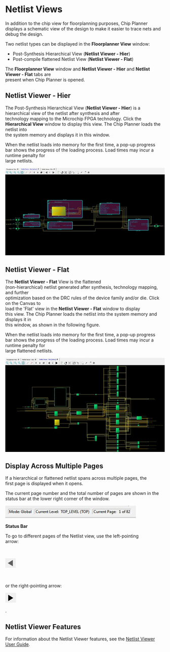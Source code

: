 # Netlist Views

In addition to the chip view for floorplanning purposes, Chip Planner displays a schematic view of the design to make it easier to trace nets and debug the design.

Two netlist types can be displayed in the **Floorplanner View** window:

-   Post-Synthesis Hierarchical View \(**Netlist Viewer - Hier**\)
-   Post-compile flattened Netlist View \(**Netlist Viewer - Flat**\)

The **Floorplanner View** window and **Netlist Viewer - Hier** and **Netlist Viewer - Flat** tabs are<br /> present when Chip Planner is opened.

## Netlist Viewer - Hier

The Post-Synthesis Hierarchical View \(**Netlist Viewer - Hier**\) is a hierarchical view of the netlist after synthesis and after<br /> technology mapping to the Microchip FPGA technology. Click the **Hierarchical View** window to display this view. The Chip Planner loads the netlist into<br /> the system memory and displays it in this window.

When the netlist loads into memory for the first time, a pop-up progress<br /> bar shows the progress of the loading process. Load times may incur a runtime penalty for<br /> large netlists.

![](GUID-48ECC1B2-EF3F-4D2B-962A-69755DB7F38D-low.jpg "Hierarchical NLV View")

## Netlist Viewer - Flat

The **Netlist Viewer - Flat** View is the flattened<br /> \(non-hierarchical\) netlist generated after synthesis, technology mapping, and further<br /> optimization based on the DRC rules of the device family and/or die. Click on the Canvas to<br /> load the 'Flat' view in the **Netlist Viewer - Flat** window to display<br /> this view. The Chip Planner loads the netlist into the system memory and displays it in<br /> this window, as shown in the following figure.

When the netlist loads into memory for the first time, a pop-up progress<br /> bar shows the progress of the loading process. Load times may incur a runtime penalty for<br /> large flattened netlists.

![](GUID-C00FC8F6-8878-4A7F-A41F-182B86747404-low.jpg "Flat NLV - Flattened Netlist")

## Display Across Multiple Pages

If a hierarchical or flattened netlist spans across multiple pages, the<br /> first page is displayed when it opens.

The current page number and the total number of pages are shown in the<br /> status bar at the lower right corner of the window.

![](GUID-51F26B0E-7696-4923-A920-AA793D871F7C-low.jpg)

**Status Bar**

To go to different pages of the Netlist view, use the left-pointing<br /> arrow:

<br />

![](GUID-EC926EE5-4E8B-40BF-B004-0C85CAFC7B36-low.png)

<br />

or the right-pointing arrow:

![](GUID-F3A6D03E-1433-45D9-BAFC-04D3B884E0BB-low.jpg)

.

## Netlist Viewer Features

For information about the Netlist Viewer features, see the [Netlist Viewer User Guide](http://coredocs.s3.amazonaws.com/Libero/2025_1/Tool/stdalone_nlv_ug.pdf).

